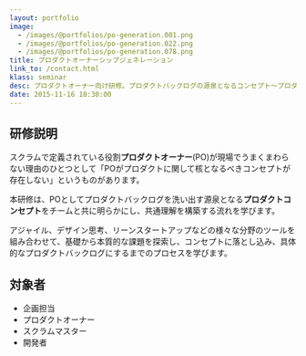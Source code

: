 ```yaml
---
layout: portfolio
image: 
  - /images/@portfolios/po-generation.001.png
  - /images/@portfolios/po-generation.022.png
  - /images/@portfolios/po-generation.078.png
title: プロダクトオーナーシップジェネレーション
link_to: /contact.html
klass: seminar
desc: プロダクトオーナー向け研修。プロダクトバックログの源泉となるコンセプト〜プロダクトバックログづくりを様々な技法を使いこなして学ぶ。
date: 2015-11-16 18:30:00
---
```


## 研修説明
スクラムで定義されている役割**プロダクトオーナー**(PO)が現場でうまくまわらない理由のひとつとして「POがプロダクトに関して核となるべきコンセプトが存在しない」というものがあります。

本研修は、POとしてプロダクトバックログを洗い出す源泉となる**プロダクトコンセプト**をチームと共に明らかにし、共通理解を構築する流れを学びます。

アジャイル、デザイン思考、リーンスタートアップなどの様々な分野のツールを組み合わせて、基礎から本質的な課題を探索し、コンセプトに落とし込み、具体的なプロダクトバックログにするまでのプロセスを学びます。

## 対象者

- 企画担当
- プロダクトオーナー
- スクラムマスター
- 開発者 